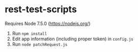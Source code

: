 # rest-test-scripts

Requires Node 7.5.0 (https://nodejs.org/)

1. Run `npm install`
2. Edit app information (including proper token) in `config.js`
3. Run `node patchRequest.js`
